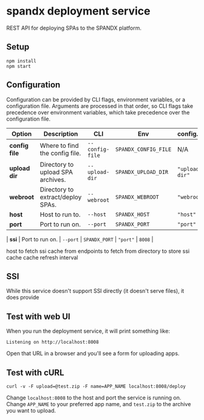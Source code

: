 # spandx deployment service

REST API for deploying SPAs to the SPANDX platform.

## Setup

```
npm install
npm start
```

## Configuration

Configuration can be provided by CLI flags, environment variables, or a configuration file.  Arguments are processed in that order, so CLI flags take precedence over environment variables, which take precedence over the configuration file.

| Option | Description | CLI | Env | config.json | Default |
| --- | --- | --- |--- | ---  | --- |
| **config file** | Where to find the config file. | `--config-file` | `SPANDX_CONFIG_FILE` | N/A | `stuff` |
| **upload dir** | Directory to upload SPA archives. | `--upload-dir` | `SPANDX_UPLOAD_DIR` | `"upload-dir"`  | `/tmp/spandx_uploads` |
| **webroot** | Directory to extract/deploy SPAs. | `--webroot` | `SPANDX_WEBROOT` | `"webroot"`  | `/var/www` |
| **host** | Host to run to. | `--host` | `SPANDX_HOST` | `"host"`  | `localhost` |
| **port** | Port to run on. | `--port` | `SPANDX_PORT` | `"port"`  | `8008` |

| **ssi** | Port to run on. | `--port` | `SPANDX_PORT` | `"port"`  | `8008` |

host to fetch ssi cache from
endpoints to fetch from
directory to store ssi cache
cache refresh interval

## SSI

While this service doesn't support SSI directly (it doesn't serve files), it does provide 

## Test with web UI

When you run the deployment service, it will print something like:

`Listening on http://localhost:8008`

Open that URL in a browser and you'll see a form for uploading apps.

## Test with cURL

```
curl -v -F upload=@test.zip -F name=APP_NAME localhost:8008/deploy
```

Change `localhost:8008` to the host and port the service is running on.  Change `APP_NAME` to your preferred app name, and `test.zip` to the archive you want to upload.
